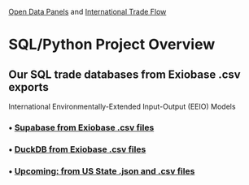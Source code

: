 [Open Data Panels](../) and [International Trade Flow](/useeio.js/footprint/)
# SQL/Python Project Overview

## Our SQL trade databases from Exiobase .csv exports

International Environmentally-Extended Input-Output (EEIO) Models

### &bullet; <a href="/OpenFootprint/prep/sql/supabase/">Supabase from Exiobase .csv files</a><br>
### &bullet; <a href="/OpenFootprint/prep/sql/duckdb/">DuckDB from Exiobase .csv files</a><br>
### &bullet; <a href="/io/about/">Upcoming: from US State .json and .csv files</a><br>